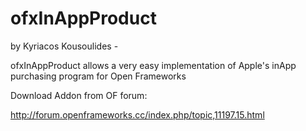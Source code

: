 ofxInAppProduct
===============

by Kyriacos Kousoulides -

ofxInAppProduct allows a very easy implementation of Apple's inApp purchasing program for Open Frameworks

Download Addon from OF forum:

http://forum.openframeworks.cc/index.php/topic,11197.15.html